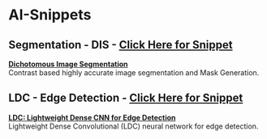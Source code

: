 # AI-Snippets

## Segmentation - DIS - [**Click Here for Snippet**](https://github.com/Techolution/AI-Snippets/tree/Segmentation-DIS)
[**Dichotomous Image Segmentation**](https://arxiv.org/abs/2203.03041)<br>
Contrast based highly accurate image segmentation and Mask Generation.


## LDC - Edge Detection - [**Click Here for Snippet**](https://github.com/Techolution/AI-Snippets/tree/LDC-Edge-Detection)
[**LDC: Lightweight Dense CNN for Edge Detection**](https://ieeexplore.ieee.org/stamp/stamp.jsp?tp=&arnumber=9807316)<br>
Lightweight Dense Convolutional (LDC) neural network for edge detection.

